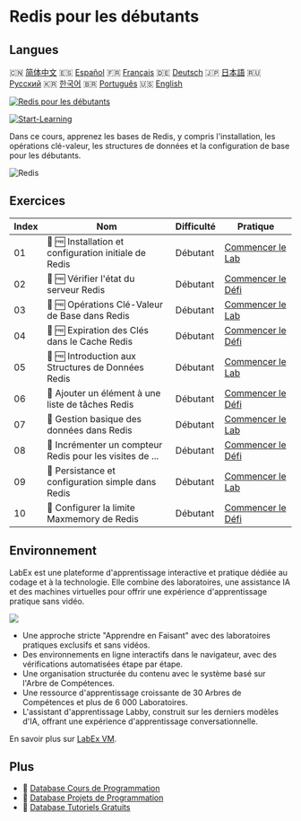 # Redis pour les débutants

## Langues

🇨🇳 [简体中文](README_zh.md) 🇪🇸 [Español](README_es.md) 🇫🇷 [Français](README_fr.md) 🇩🇪 [Deutsch](README_de.md) 🇯🇵 [日本語](README_ja.md) 🇷🇺 [Русский](README_ru.md) 🇰🇷 [한국어](README_ko.md) 🇧🇷 [Português](README_pt.md) 🇺🇸 [English](README.md) 

[![Redis pour les débutants](https://cover-creator.labex.io/redis-for-beginners.png?lang=fr)](https://labex.io/fr/courses/redis-for-beginners)

[![Start-Learning](https://img.shields.io/badge/Start-Learning-whitesmoke?style=for-the-badge)](https://labex.io/fr/courses/redis-for-beginners)

Dans ce cours, apprenez les bases de Redis, y compris l'installation, les opérations clé-valeur, les structures de données et la configuration de base pour les débutants.

![Redis](https://img.shields.io/badge/Redis-whitesmoke?style=for-the-badge&logo=redis)


## Exercices

|   Index | Nom                                                       | Difficulté   | Pratique                                                                                                                                |
|---------|-----------------------------------------------------------|--------------|-----------------------------------------------------------------------------------------------------------------------------------------|
|      01 | 📖 🆓 Installation et configuration initiale de Redis     | Débutant     | <a target='_blank' href='https://labex.io/fr/tutorials/redis-installation-and-initial-setup-of-redis-552075'>Commencer le Lab</a>       |
|      02 | 🎯 🆓 Vérifier l'état du serveur Redis                    | Débutant     | <a target='_blank' href='https://labex.io/fr/tutorials/redis-verify-redis-server-status-552152'>Commencer le Défi</a>                   |
|      03 | 📖 🆓 Opérations Clé-Valeur de Base dans Redis            | Débutant     | <a target='_blank' href='https://labex.io/fr/tutorials/redis-basic-key-value-operations-in-redis-552077'>Commencer le Lab</a>           |
|      04 | 🎯 🆓 Expiration des Clés dans le Cache Redis             | Débutant     | <a target='_blank' href='https://labex.io/fr/tutorials/redis-expire-keys-in-redis-cache-552156'>Commencer le Défi</a>                   |
|      05 | 📖 🆓 Introduction aux Structures de Données Redis        | Débutant     | <a target='_blank' href='https://labex.io/fr/tutorials/redis-introduction-to-redis-data-structures-552078'>Commencer le Lab</a>         |
|      06 | 🎯  Ajouter un élément à une liste de tâches Redis        | Débutant     | <a target='_blank' href='https://labex.io/fr/tutorials/redis-add-item-to-redis-to-do-list-552161'>Commencer le Défi</a>                 |
|      07 | 📖  Gestion basique des données dans Redis                | Débutant     | <a target='_blank' href='https://labex.io/fr/tutorials/redis-basic-data-management-in-redis-552076'>Commencer le Lab</a>                |
|      08 | 🎯  Incrémenter un compteur Redis pour les visites de ... | Débutant     | <a target='_blank' href='https://labex.io/fr/tutorials/redis-increment-redis-counter-for-website-visits-552163'>Commencer le Défi</a>   |
|      09 | 📖  Persistance et configuration simple dans Redis        | Débutant     | <a target='_blank' href='https://labex.io/fr/tutorials/redis-persistence-and-simple-configuration-in-redis-552079'>Commencer le Lab</a> |
|      10 | 🎯  Configurer la limite Maxmemory de Redis               | Débutant     | <a target='_blank' href='https://labex.io/fr/tutorials/redis-configure-redis-maxmemory-limit-552162'>Commencer le Défi</a>              |

## Environnement

LabEx est une plateforme d'apprentissage interactive et pratique dédiée au codage et à la technologie. Elle combine des laboratoires, une assistance IA et des machines virtuelles pour offrir une expérience d'apprentissage pratique sans vidéo.

![](https://tutorial-screenshot.getvm.io/images/vm-1725247253.png)

- Une approche stricte "Apprendre en Faisant" avec des laboratoires pratiques exclusifs et sans vidéos.
- Des environnements en ligne interactifs dans le navigateur, avec des vérifications automatisées étape par étape.
- Une organisation structurée du contenu avec le système basé sur l'Arbre de Compétences.
- Une ressource d'apprentissage croissante de 30 Arbres de Compétences et plus de 6 000 Laboratoires.
- L'assistant d'apprentissage Labby, construit sur les derniers modèles d'IA, offrant une expérience d'apprentissage conversationnelle.

En savoir plus sur [LabEx VM](https://support.labex.io/using-labex/virtual-machine).

## Plus

- 🔗 [Database Cours de Programmation](https://github.com/labex-labs/awesome-programming-courses)
- 🔗 [Database Projets de Programmation](https://github.com/labex-labs/awesome-programming-projects)
- 🔗 [Database Tutoriels Gratuits](https://github.com/labex-labs/database-free-tutorials)

